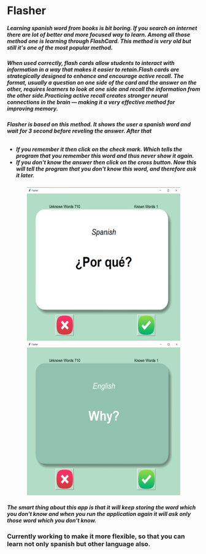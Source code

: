 <h1>Flasher</h1>
<h5>Learning spanish word from books is bit boring. If you search on internet there are lot of better and more focused
way to learn. Among all those method one is learning through FlashCard. This method is very old but still it's one of
the most popular method.</h5>
<h5>When used correctly, flash cards allow students to interact with information in a way that makes it easier to 
retain.Flash cards are strategically designed to enhance and encourage active recall. The format, usually a question on one 
side of the card and the answer on the other, requires learners to look at one side and recall the information from 
the other side.Practicing active recall creates stronger neural connections in the brain — making it a very effective 
method for improving memory.</h5>

<h5>Flasher is based on this method. It shows the user a spanish word and wait for 3 second before reveling the answer.
After that
<br />
<br />

- If you remember it then click on the check mark. Which tells the program that you remember this word and thus never 
show it again.
- If you don't know the answer then click on the cross button. Now this will tell the program that you don't know this 
word, and therefore ask it later.</h5>

<p align = center>
<img src="Images_For_Readme/Flasher_Front_Card.png" height = 400 width = 400>
<img src="Images_For_Readme/Flasher_Back_Card.png" height = 400 width = 400>
</p>

<h5>The smart thing about this app is that it will keep storing the word which you don't know and when you run the 
application again it will ask only those word which you don't know.</h5>

<h3>Currently working to make it more flexible, so that you can learn not only spanish but other language also.</h3>
